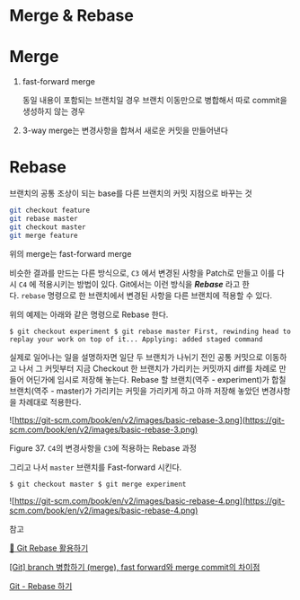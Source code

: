 # Merge & Rebase

# Merge

1. fast-forward merge

    동일 내용이 포함되는 브랜치일 경우 브랜치 이동만으로 병합해서 따로 commit을 생성하지 않는 경우 

2. 3-way merge는 변경사항을 합쳐서 새로운 커밋을 만들어낸다 

# Rebase

브랜치의 공통 조상이 되는 base를 다른 브랜치의 커밋 지점으로 바꾸는 것 

```bash
git checkout feature
git rebase master
git checkout master
git merge feature 
```

위의 merge는 fast-forward merge

비슷한 결과를 만드는 다른 방식으로, `C3` 에서 변경된 사항을 Patch로 만들고 이를 다시 `C4` 에 적용시키는 방법이 있다. Git에서는 이런 방식을 ***Rebase*** 라고 한다. `rebase` 명령으로 한 브랜치에서 변경된 사항을 다른 브랜치에 적용할 수 있다.

위의 예제는 아래와 같은 명령으로 Rebase 한다.

`$ git checkout experiment
$ git rebase master
First, rewinding head to replay your work on top of it...
Applying: added staged command`

실제로 일어나는 일을 설명하자면 일단 두 브랜치가 나뉘기 전인 공통 커밋으로 이동하고 나서 그 커밋부터 지금 Checkout 한 브랜치가 가리키는 커밋까지 diff를 차례로 만들어 어딘가에 임시로 저장해 놓는다. Rebase 할 브랜치(역주 - experiment)가 합칠 브랜치(역주 - master)가 가리키는 커밋을 가리키게 하고 아까 저장해 놓았던 변경사항을 차례대로 적용한다.

![https://git-scm.com/book/en/v2/images/basic-rebase-3.png](https://git-scm.com/book/en/v2/images/basic-rebase-3.png)

Figure 37. `C4`의 변경사항을 `C3`에 적용하는 Rebase 과정

그리고 나서 `master` 브랜치를 Fast-forward 시킨다.

`$ git checkout master
$ git merge experiment`

![https://git-scm.com/book/en/v2/images/basic-rebase-4.png](https://git-scm.com/book/en/v2/images/basic-rebase-4.png)

참고 

[🎢 Git Rebase 활용하기](https://velog.io/@godori/Git-Rebase)

[[Git] branch 병합하기 (merge), fast forward와 merge commit의 차이점](https://yuja-kong.tistory.com/51)

[Git - Rebase 하기](https://git-scm.com/book/ko/v2/Git-%EB%B8%8C%EB%9E%9C%EC%B9%98-Rebase-%ED%95%98%EA%B8%B0)